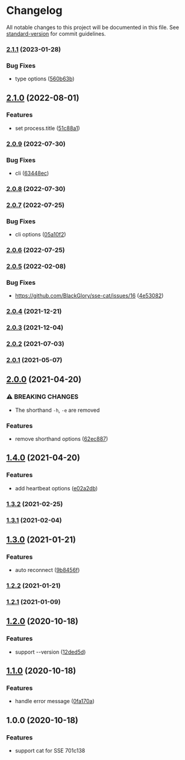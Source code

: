 # Changelog

All notable changes to this project will be documented in this file. See [standard-version](https://github.com/conventional-changelog/standard-version) for commit guidelines.

### [2.1.1](https://github.com/BlackGlory/sse-cat/compare/v2.1.0...v2.1.1) (2023-01-28)


### Bug Fixes

* type options ([560b63b](https://github.com/BlackGlory/sse-cat/commit/560b63b570027926ce9015bc921a7bd547dbcb7b))

## [2.1.0](https://github.com/BlackGlory/sse-cat/compare/v2.0.9...v2.1.0) (2022-08-01)


### Features

* set process.title ([51c88a1](https://github.com/BlackGlory/sse-cat/commit/51c88a1770e3d258e5662b496c53dfc2e28c574d))

### [2.0.9](https://github.com/BlackGlory/sse-cat/compare/v2.0.8...v2.0.9) (2022-07-30)


### Bug Fixes

* cli ([63448ec](https://github.com/BlackGlory/sse-cat/commit/63448ec4958484a5430f6c6066e252356f9197c8))

### [2.0.8](https://github.com/BlackGlory/sse-cat/compare/v2.0.7...v2.0.8) (2022-07-30)

### [2.0.7](https://github.com/BlackGlory/sse-cat/compare/v2.0.6...v2.0.7) (2022-07-25)


### Bug Fixes

* cli options ([05a10f2](https://github.com/BlackGlory/sse-cat/commit/05a10f286120ed8533677363d2d448f6fad0eaab))

### [2.0.6](https://github.com/BlackGlory/sse-cat/compare/v2.0.5...v2.0.6) (2022-07-25)

### [2.0.5](https://github.com/BlackGlory/sse-cat/compare/v2.0.4...v2.0.5) (2022-02-08)


### Bug Fixes

* https://github.com/BlackGlory/sse-cat/issues/16 ([4e53082](https://github.com/BlackGlory/sse-cat/commit/4e53082984ed83f0f6d5fc9fde0628d313d022a2))

### [2.0.4](https://github.com/BlackGlory/sse-cat/compare/v2.0.3...v2.0.4) (2021-12-21)

### [2.0.3](https://github.com/BlackGlory/sse-cat/compare/v2.0.2...v2.0.3) (2021-12-04)

### [2.0.2](https://github.com/BlackGlory/sse-cat/compare/v2.0.1...v2.0.2) (2021-07-03)

### [2.0.1](https://github.com/BlackGlory/sse-cat/compare/v2.0.0...v2.0.1) (2021-05-07)

## [2.0.0](https://github.com/BlackGlory/sse-cat/compare/v1.4.0...v2.0.0) (2021-04-20)


### ⚠ BREAKING CHANGES

* The shorthand `-h`, `-e` are removed

### Features

* remove shorthand options ([62ec887](https://github.com/BlackGlory/sse-cat/commit/62ec88712cd8f82ed5fad0fcb0bb33c92e256fc6))

## [1.4.0](https://github.com/BlackGlory/sse-cat/compare/v1.3.2...v1.4.0) (2021-04-20)


### Features

* add heartbeat options ([e02a2db](https://github.com/BlackGlory/sse-cat/commit/e02a2dbe1d217b11658417d090a6831f0b41486a))

### [1.3.2](https://github.com/BlackGlory/sse-cat/compare/v1.3.1...v1.3.2) (2021-02-25)

### [1.3.1](https://github.com/BlackGlory/sse-cat/compare/v1.3.0...v1.3.1) (2021-02-04)

## [1.3.0](https://github.com/BlackGlory/sse-cat/compare/v1.2.2...v1.3.0) (2021-01-21)


### Features

* auto reconnect ([9b8456f](https://github.com/BlackGlory/sse-cat/commit/9b8456f76105a346a38fcb121c9d4bbd89f52a71))

### [1.2.2](https://github.com/BlackGlory/sse-cat/compare/v1.2.1...v1.2.2) (2021-01-21)

### [1.2.1](https://github.com/BlackGlory/sse-cat/compare/v1.2.0...v1.2.1) (2021-01-09)

## [1.2.0](https://github.com/BlackGlory/sse-cat/compare/v1.1.0...v1.2.0) (2020-10-18)


### Features

* support --version ([12ded5d](https://github.com/BlackGlory/sse-cat/commit/12ded5d8b718cb9204fd1f7833d0653943d32925))

## [1.1.0](https://github.com/BlackGlory/sse-cat/compare/v1.0.0...v1.1.0) (2020-10-18)


### Features

* handle error message ([0fa170a](https://github.com/BlackGlory/sse-cat/commit/0fa170a40dfad93ad6ebf626d49d56e16a4af047))

## 1.0.0 (2020-10-18)


### Features

* support cat for SSE 701c138
